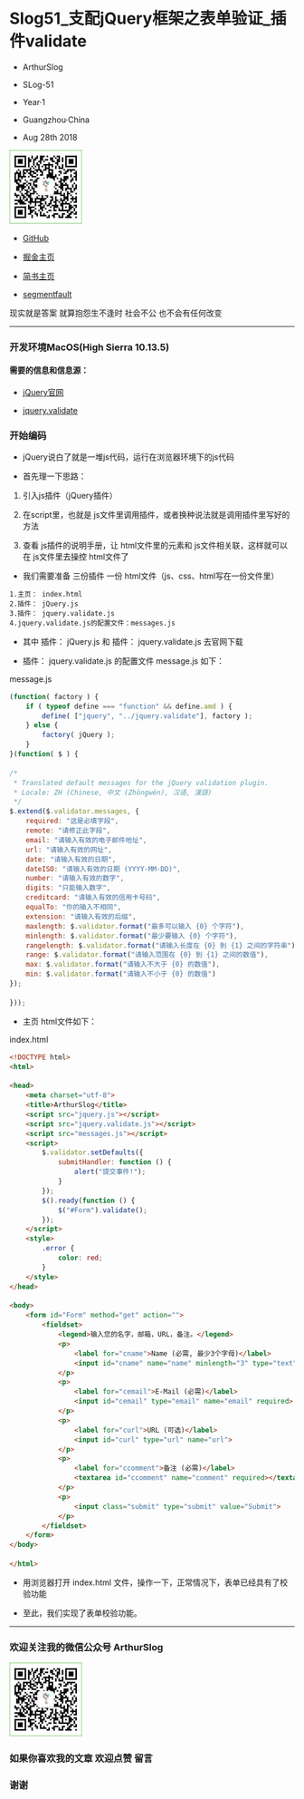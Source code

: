 # Slog51_支配jQuery框架之表单验证_插件validate

* ArthurSlog
* SLog-51
* Year·1

* Guangzhou·China
* Aug 28th 2018

![关注微信公众号“ArthurSlog”](https://github.com/BlessedChild/LogofAxu/blob/master/images/icon_128.jpg?raw=true "微信扫描二维码，关注我的公众号")

* [GitHub](https://github.com/BlessedChild/ArthurSlog)

* [掘金主页](https://juejin.im/user/59f2a424f265da432f305c66/posts)

* [简书主页](https://www.jianshu.com/u/b9ebe10f0534)

* [segmentfault](https://segmentfault.com/u/arthurslog/articles)

现实就是答案 就算抱怨生不逢时 社会不公 也不会有任何改变

---

### 开发环境MacOS(High Sierra 10.13.5)

#### 需要的信息和信息源：

* [jQuery官网](https://jquery.com/)

* [jquery.validate](https://jqueryvalidation.org/)

### 开始编码

* jQuery说白了就是一堆js代码，运行在浏览器环境下的js代码

* 首先理一下思路：

1. 引入js插件（jQuery插件）

2. 在script里，也就是 js文件里调用插件，或者换种说法就是调用插件里写好的方法

3. 查看 js插件的说明手册，让 html文件里的元素和 js文件相关联，这样就可以在 js文件里去操控 html文件了

* 我们需要准备 三份插件 一份 html文件（js、css、html写在一份文件里）

``` txt
1.主页： index.html
2.插件： jQuery.js
3.插件： jquery.validate.js
4.jquery.validate.js的配置文件：messages.js
```

* 其中 插件： jQuery.js 和 插件： jquery.validate.js 去官网下载

* 插件： jquery.validate.js 的配置文件 message.js 如下：

message.js
``` js
(function( factory ) {
    if ( typeof define === "function" && define.amd ) {
        define( ["jquery", "../jquery.validate"], factory );
    } else {
        factory( jQuery );
    }
}(function( $ ) {

/*
 * Translated default messages for the jQuery validation plugin.
 * Locale: ZH (Chinese, 中文 (Zhōngwén), 汉语, 漢語)
 */
$.extend($.validator.messages, {
    required: "这是必填字段",
    remote: "请修正此字段",
    email: "请输入有效的电子邮件地址",
    url: "请输入有效的网址",
    date: "请输入有效的日期",
    dateISO: "请输入有效的日期 (YYYY-MM-DD)",
    number: "请输入有效的数字",
    digits: "只能输入数字",
    creditcard: "请输入有效的信用卡号码",
    equalTo: "你的输入不相同",
    extension: "请输入有效的后缀",
    maxlength: $.validator.format("最多可以输入 {0} 个字符"),
    minlength: $.validator.format("最少要输入 {0} 个字符"),
    rangelength: $.validator.format("请输入长度在 {0} 到 {1} 之间的字符串"),
    range: $.validator.format("请输入范围在 {0} 到 {1} 之间的数值"),
    max: $.validator.format("请输入不大于 {0} 的数值"),
    min: $.validator.format("请输入不小于 {0} 的数值")
});

}));
```

* 主页 html文件如下：

index.html
``` html
<!DOCTYPE html>
<html>

<head>
    <meta charset="utf-8">
    <title>ArthurSlog</title>
    <script src="jquery.js"></script>
    <script src="jquery.validate.js"></script>
    <script src="messages.js"></script>
    <script>
        $.validator.setDefaults({
            submitHandler: function () {
                alert("提交事件!");
            }
        });
        $().ready(function () {
            $("#Form").validate();
        });
    </script>
    <style>
        .error {
            color: red;
        }
    </style>
</head>

<body>
    <form id="Form" method="get" action="">
        <fieldset>
            <legend>输入您的名字，邮箱，URL，备注。</legend>
            <p>
                <label for="cname">Name (必需, 最少3个字母)</label>
                <input id="cname" name="name" minlength="3" type="text" required>
            </p>
            <p>
                <label for="cemail">E-Mail (必需)</label>
                <input id="cemail" type="email" name="email" required>
            </p>
            <p>
                <label for="curl">URL (可选)</label>
                <input id="curl" type="url" name="url">
            </p>
            <p>
                <label for="ccomment">备注 (必需)</label>
                <textarea id="ccomment" name="comment" required></textarea>
            </p>
            <p>
                <input class="submit" type="submit" value="Submit">
            </p>
        </fieldset>
    </form>
</body>

</html>
```

* 用浏览器打开 index.html 文件，操作一下，正常情况下，表单已经具有了校验功能

* 至此，我们实现了表单校验功能。

---

### 欢迎关注我的微信公众号 ArthurSlog

![关注微信公众号“ArthurSlog”](https://github.com/BlessedChild/LogofAxu/blob/master/images/icon_128.jpg?raw=true "微信扫描二维码，关注我的公众号")

### 如果你喜欢我的文章 欢迎点赞 留言
### 谢谢
